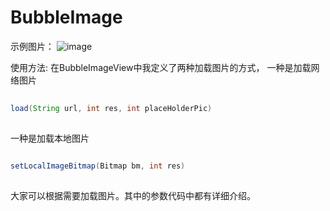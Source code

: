 # BubbleImage
示例图片：
![image](https://github.com/Maxi-Mao/BubbleImage/blob/master/BubbleImg/img1.png)

使用方法:
在BubbleImageView中我定义了两种加载图片的方式，
一种是加载网络图片
```java  
   
load(String url, int res, int placeHolderPic)
   
```
一种是加载本地图片

```java  
   
setLocalImageBitmap(Bitmap bm, int res)
   
```

大家可以根据需要加载图片。其中的参数代码中都有详细介绍。 